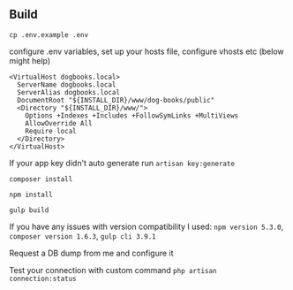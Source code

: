 ## Build
    cp .env.example .env

configure .env variables, set up your hosts file, configure vhosts etc (below might help)

    <VirtualHost dogbooks.local>
      ServerName dogbooks.local
      ServerAlias dogbooks.local
      DocumentRoot "${INSTALL_DIR}/www/dog-books/public"
      <Directory "${INSTALL_DIR}/www/">
        Options +Indexes +Includes +FollowSymLinks +MultiViews
        AllowOverride All
        Require local
      </Directory>
    </VirtualHost>

If your app key didn't auto generate run `artisan key:generate`

    composer install

    npm install

    gulp build

If you have any issues with version compatibility I used: `npm version 5.3.0`, `composer version 1.6.3`, `gulp cli 3.9.1`

Request a DB dump from me and configure it

Test your connection with custom command `php artisan connection:status`
